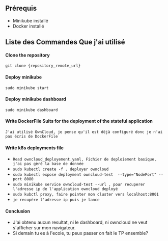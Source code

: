 ## Prérequis

- Minikube installé
- Docker installé

## Liste des Commandes Que j'ai utilisé

#### Clone the repository
`git clone {repository_remote_url}`

#### Deploy minikube
`sudo minikube start`

#### Deploy minikube dashboard
`sudo minikube dashboard`

#### Write DockerFile Suits for the deployment of the stateful application
`J'ai utilisé OwnCloud, je pense qu'il est déjà configuré donc je n'ai pas écris de DockerFile`

#### Write k8s deployments file
- `Read owncloud_deployement.yaml, Fichier de deploiement basique, j'ai pas gèré la base de donnée`
- `sudo kubectl create -f . deployer owncloud`
- `sudo kubectl expose deployment owncloud-test  --type="NodePort" --port 8080`
- `sudo minikube service owncloud-test --url , pour recuperer l'adresse ip de l'application owncloud deployé`
- `sudo kubctl proxy, faire pointer mon cluster vers localhost:8001`
-  `je recupère l'adresse ip puis je lance`

#### Conclusion
- J'ai obtenu aucun resultat, ni le dashboard, ni owncloud ne veut s'afficher sur mon navigateur. 
- Si demain tu es à l'ecole, tu peux passer on fait le TP ensemble?

